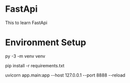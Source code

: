 # FastApi

This to learn FastApi

# Environment Setup

py -3 -m venv venv

pip install -r requirements.txt

uvicorn app.main:app --host 127.0.0.1 --port 8888 --reload
